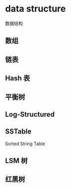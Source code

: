 # data structure

数据结构

## 数组

## 链表

## Hash 表

## 平衡树

## Log-Structured

## SSTable

Sorted String Table

## LSM 树

## 红黑树
